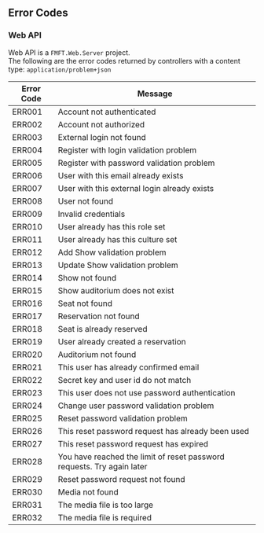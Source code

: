 ## Error Codes

### Web API
Web API is a `FMFT.Web.Server` project.  
The following are the error codes returned by controllers with a content type: `application/problem+json`

Error Code | Message 
--- | ---
ERR001 | Account not authenticated
ERR002 | Account not authorized
ERR003 | External login not found
ERR004 | Register with login validation problem
ERR005 | Register with password validation problem
ERR006 | User with this email already exists
ERR007 | User with this external login already exists
ERR008 | User not found
ERR009 | Invalid credentials
ERR010 | User already has this role set
ERR011 | User already has this culture set
ERR012 | Add Show validation problem
ERR013 | Update Show validation problem
ERR014 | Show not found
ERR015 | Show auditorium does not exist
ERR016 | Seat not found
ERR017 | Reservation not found
ERR018 | Seat is already reserved
ERR019 | User already created a reservation
ERR020 | Auditorium not found
ERR021 | This user has already confirmed email
ERR022 | Secret key and user id do not match 
ERR023 | This user does not use password authentication
ERR024 | Change user password validation problem
ERR025 | Reset password validation problem
ERR026 | This reset password request has already been used
ERR027 | This reset password request has expired
ERR028 | You have reached the limit of reset password requests. Try again later
ERR029 | Reset password request not found
ERR030 | Media not found
ERR031 | The media file is too large
ERR032 | The media file is required